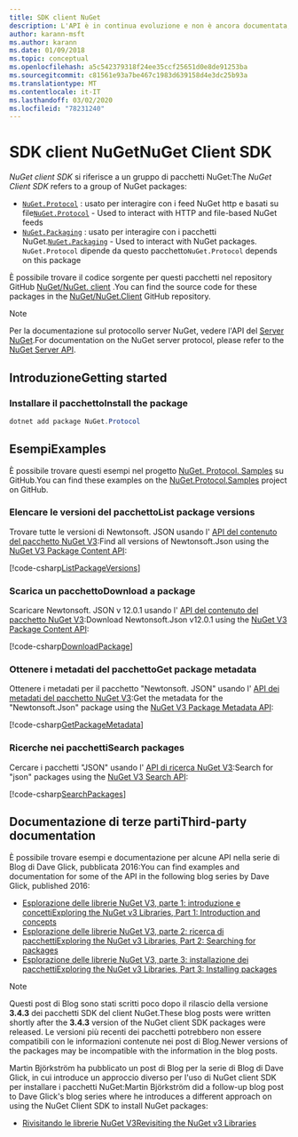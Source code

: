```yaml
---
title: SDK client NuGet
description: L'API è in continua evoluzione e non è ancora documentata, ma gli esempi sono disponibili nel Blog di Dave Glick.
author: karann-msft
ms.author: karann
ms.date: 01/09/2018
ms.topic: conceptual
ms.openlocfilehash: a5c542379318f24ee35ccf25651d0e8de91253ba
ms.sourcegitcommit: c81561e93a7be467c1983d639158d4e3dc25b93a
ms.translationtype: MT
ms.contentlocale: it-IT
ms.lasthandoff: 03/02/2020
ms.locfileid: "78231240"
---
```

# <a name="nuget-client-sdk"></a><span data-ttu-id="4e188-103">SDK client NuGet</span><span class="sxs-lookup"><span data-stu-id="4e188-103">NuGet Client SDK</span></span>

<span data-ttu-id="4e188-104">*NuGet client SDK* si riferisce a un gruppo di pacchetti NuGet:</span><span class="sxs-lookup"><span data-stu-id="4e188-104">The *NuGet Client SDK* refers to a group of NuGet packages:</span></span>

* <span data-ttu-id="4e188-105">[`NuGet.Protocol`](https://www.nuget.org/packages/NuGet.Protocol) : usato per interagire con i feed NuGet http e basati su file</span><span class="sxs-lookup"><span data-stu-id="4e188-105">[`NuGet.Protocol`](https://www.nuget.org/packages/NuGet.Protocol) - Used to interact with HTTP and file-based NuGet feeds</span></span>
* <span data-ttu-id="4e188-106">[`NuGet.Packaging`](https://www.nuget.org/packages/NuGet.Packaging) : usato per interagire con i pacchetti NuGet.</span><span class="sxs-lookup"><span data-stu-id="4e188-106">[`NuGet.Packaging`](https://www.nuget.org/packages/NuGet.Packaging) - Used to interact with NuGet packages.</span></span> <span data-ttu-id="4e188-107">`NuGet.Protocol` dipende da questo pacchetto</span><span class="sxs-lookup"><span data-stu-id="4e188-107">`NuGet.Protocol` depends on this package</span></span>

<span data-ttu-id="4e188-108">È possibile trovare il codice sorgente per questi pacchetti nel repository GitHub [NuGet/NuGet. client](https://github.com/NuGet/NuGet.Client) .</span><span class="sxs-lookup"><span data-stu-id="4e188-108">You can find the source code for these packages in the [NuGet/NuGet.Client](https://github.com/NuGet/NuGet.Client) GitHub repository.</span></span>

> [!Note]
> <span data-ttu-id="4e188-109">Per la documentazione sul protocollo server NuGet, vedere l'API del [Server NuGet](~/api/overview.md).</span><span class="sxs-lookup"><span data-stu-id="4e188-109">For documentation on the NuGet server protocol, please refer to the [NuGet Server API](~/api/overview.md).</span></span>

## <a name="getting-started"></a><span data-ttu-id="4e188-110">Introduzione</span><span class="sxs-lookup"><span data-stu-id="4e188-110">Getting started</span></span>

### <a name="install-the-package"></a><span data-ttu-id="4e188-111">Installare il pacchetto</span><span class="sxs-lookup"><span data-stu-id="4e188-111">Install the package</span></span>

```ps1
dotnet add package NuGet.Protocol
```

## <a name="examples"></a><span data-ttu-id="4e188-112">Esempi</span><span class="sxs-lookup"><span data-stu-id="4e188-112">Examples</span></span>

<span data-ttu-id="4e188-113">È possibile trovare questi esempi nel progetto [NuGet. Protocol. Samples](https://github.com/NuGet/Samples/tree/master/NuGetProtocolSamples) su GitHub.</span><span class="sxs-lookup"><span data-stu-id="4e188-113">You can find these examples on the [NuGet.Protocol.Samples](https://github.com/NuGet/Samples/tree/master/NuGetProtocolSamples) project on GitHub.</span></span>

### <a name="list-package-versions"></a><span data-ttu-id="4e188-114">Elencare le versioni del pacchetto</span><span class="sxs-lookup"><span data-stu-id="4e188-114">List package versions</span></span>

<span data-ttu-id="4e188-115">Trovare tutte le versioni di Newtonsoft. JSON usando l' [API del contenuto del pacchetto NuGet V3](../api/package-base-address-resource.md#enumerate-package-versions):</span><span class="sxs-lookup"><span data-stu-id="4e188-115">Find all versions of Newtonsoft.Json using the [NuGet V3 Package Content API](../api/package-base-address-resource.md#enumerate-package-versions):</span></span>

[!code-csharp[ListPackageVersions](~/../nuget-samples/NuGetProtocolSamples/Program.cs?name=ListPackageVersions)]

### <a name="download-a-package"></a><span data-ttu-id="4e188-116">Scarica un pacchetto</span><span class="sxs-lookup"><span data-stu-id="4e188-116">Download a package</span></span>

<span data-ttu-id="4e188-117">Scaricare Newtonsoft. JSON v 12.0.1 usando l' [API del contenuto del pacchetto NuGet V3](../api/package-base-address-resource.md):</span><span class="sxs-lookup"><span data-stu-id="4e188-117">Download Newtonsoft.Json v12.0.1 using the [NuGet V3 Package Content API](../api/package-base-address-resource.md):</span></span>

[!code-csharp[DownloadPackage](~/../nuget-samples/NuGetProtocolSamples/Program.cs?name=DownloadPackage)]

### <a name="get-package-metadata"></a><span data-ttu-id="4e188-118">Ottenere i metadati del pacchetto</span><span class="sxs-lookup"><span data-stu-id="4e188-118">Get package metadata</span></span>

<span data-ttu-id="4e188-119">Ottenere i metadati per il pacchetto "Newtonsoft. JSON" usando l' [API dei metadati del pacchetto NuGet V3](../api/registration-base-url-resource.md):</span><span class="sxs-lookup"><span data-stu-id="4e188-119">Get the metadata for the "Newtonsoft.Json" package using the [NuGet V3 Package Metadata API](../api/registration-base-url-resource.md):</span></span>

[!code-csharp[GetPackageMetadata](~/../nuget-samples/NuGetProtocolSamples/Program.cs?name=GetPackageMetadata)]

### <a name="search-packages"></a><span data-ttu-id="4e188-120">Ricerche nei pacchetti</span><span class="sxs-lookup"><span data-stu-id="4e188-120">Search packages</span></span>

<span data-ttu-id="4e188-121">Cercare i pacchetti "JSON" usando l' [API di ricerca NuGet V3](../api/search-query-service-resource.md):</span><span class="sxs-lookup"><span data-stu-id="4e188-121">Search for "json" packages using the [NuGet V3 Search API](../api/search-query-service-resource.md):</span></span>

[!code-csharp[SearchPackages](~/../nuget-samples/NuGetProtocolSamples/Program.cs?name=SearchPackages)]

## <a name="third-party-documentation"></a><span data-ttu-id="4e188-122">Documentazione di terze parti</span><span class="sxs-lookup"><span data-stu-id="4e188-122">Third-party documentation</span></span>

<span data-ttu-id="4e188-123">È possibile trovare esempi e documentazione per alcune API nella serie di Blog di Dave Glick, pubblicata 2016:</span><span class="sxs-lookup"><span data-stu-id="4e188-123">You can find examples and documentation for some of the API in the following blog series by Dave Glick, published 2016:</span></span>

- [<span data-ttu-id="4e188-124">Esplorazione delle librerie NuGet V3, parte 1: introduzione e concetti</span><span class="sxs-lookup"><span data-stu-id="4e188-124">Exploring the NuGet v3 Libraries, Part 1: Introduction and concepts</span></span>](http://daveaglick.com/posts/exploring-the-nuget-v3-libraries-part-1)
- [<span data-ttu-id="4e188-125">Esplorazione delle librerie NuGet V3, parte 2: ricerca di pacchetti</span><span class="sxs-lookup"><span data-stu-id="4e188-125">Exploring the NuGet v3 Libraries, Part 2: Searching for packages</span></span>](http://daveaglick.com/posts/exploring-the-nuget-v3-libraries-part-2)
- [<span data-ttu-id="4e188-126">Esplorazione delle librerie NuGet V3, parte 3: installazione dei pacchetti</span><span class="sxs-lookup"><span data-stu-id="4e188-126">Exploring the NuGet v3 Libraries, Part 3: Installing packages</span></span>](http://daveaglick.com/posts/exploring-the-nuget-v3-libraries-part-3)

> [!Note]
> <span data-ttu-id="4e188-127">Questi post di Blog sono stati scritti poco dopo il rilascio della versione **3.4.3** dei pacchetti SDK del client NuGet.</span><span class="sxs-lookup"><span data-stu-id="4e188-127">These blog posts were written shortly after the **3.4.3** version of the NuGet client SDK packages were released.</span></span>
> <span data-ttu-id="4e188-128">Le versioni più recenti dei pacchetti potrebbero non essere compatibili con le informazioni contenute nei post di Blog.</span><span class="sxs-lookup"><span data-stu-id="4e188-128">Newer versions of the packages may be incompatible with the information in the blog posts.</span></span>

<span data-ttu-id="4e188-129">Martin Björkström ha pubblicato un post di Blog per la serie di Blog di Dave Glick, in cui introduce un approccio diverso per l'uso di NuGet client SDK per installare i pacchetti NuGet:</span><span class="sxs-lookup"><span data-stu-id="4e188-129">Martin Björkström did a follow-up blog post to Dave Glick's blog series where he introduces a different approach on using the NuGet Client SDK to install NuGet packages:</span></span>

- [<span data-ttu-id="4e188-130">Rivisitando le librerie NuGet V3</span><span class="sxs-lookup"><span data-stu-id="4e188-130">Revisiting the NuGet v3 Libraries</span></span>](https://martinbjorkstrom.com/posts/2018-09-19-revisiting-nuget-client-libraries)
